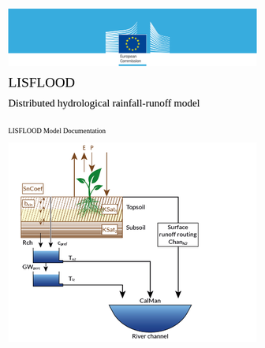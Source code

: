 

![](/media/image2.png)

<span style="color:black; font-family:Georgia; font-size:2em;">LISFLOOD</span>
<br>

<span style="color:black; font-family:Georgia; font-size:1.5em;">Distributed hydrological rainfall-runoff model</span>
<br>
<br>
<br>
<span style="color:black; font-family:Georgia; font-size:1em;">LISFLOOD Model Documentation</span>

![](/media/image6.png)

